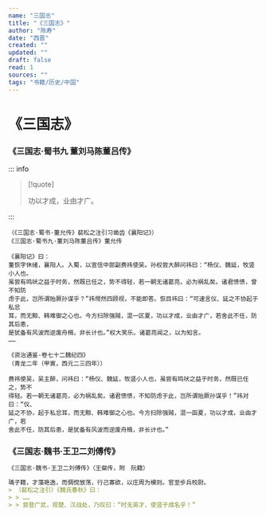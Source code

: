 ```yaml
---
name: "三国志"
title: "《三国志》"
author: "陈寿"
date: "西晋"
created: ""
updated: ""
draft: false
read: 1
sources: ""
tags: "书籍/历史/中国"
---
```


# 《三国志》

### 《三国志·蜀书九 董刘马陈董吕传》

::: info

> [!quote]
>
> 功以才成，业由才广。

:::

```
（《三国志·蜀书·董允传》裴松之注引习凿齿《襄阳记》）
《三国志·蜀书九·董刘马陈董吕传》董允传

《襄阳记》曰：
董恢字休绪，襄阳人。入蜀，以宣信中郎副费祎使吴。孙权尝大醉问祎曰：“杨仪、魏延，牧竖小人也。
虽尝有鸣吠之益于时务，然既已任之，势不得轻，若一朝无诸葛亮，必为祸乱矣。诸君愦愦，曾不知防
虑于此，岂所谓贻厥孙谋乎？”祎愕然四顾视，不能即答。恢目祎曰：“可速言仪、延之不协起于私忿
耳，而无黥、韩难御之心也。今方扫除强贼，混一区夏，功以才成，业由才广，若舍此不任，防其后患，
是犹备有风波而逆废舟楫，非长计也。”权大笑乐。诸葛亮闻之，以为知言。
……
```

```
《资治通鉴·卷七十二魏纪四》
（青龙二年（甲寅，西元二三四年））

费祎使吴，吴主醉，问祎曰：“杨仪、魏延，牧竖小人也，虽尝有鸣吠之益于时务，然既已任之，势不
得轻。若一朝无诸葛亮，必为祸乱矣。诸君愦愦，不知防虑于此，岂所谓贻厥孙谋乎！”祎对曰：“仪、
延之不协，起于私忿耳，而无黥、韩难御之心也。今方扫除强贼，混一函夏，功以才成，业由才广，若
舍此不任，防其后患，是犹备有风波而逆废舟楫，非长计也。”
```

### 《三国志·魏书·王卫二刘傅传》
```markdown
《三国志·魏书·王卫二刘傅传》（王粲传，附　阮籍）

瑀子籍，才藻艳逸，而倜傥放荡，行己寡欲，以庄周为模则。官至步兵校尉。
> （裴松之注引）《魏氏春秋》曰：
> > ……
> > 尝登广武，观楚、汉战处，乃叹曰：“时无英才，使竖子成名乎！”
```
